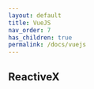 ```yaml
---
layout: default
title: VueJS
nav_order: 7
has_children: true
permalink: /docs/vuejs
---
```


## ReactiveX